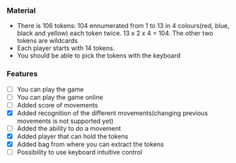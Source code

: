 ### Material

- There is 106 tokens: 104 ennumerated from 1 to 13 in 4 colours(red, blue, black and yellow) each token twice. 13 x 2 x 4 = 104. The other two tokens are wildcards
- Each player starts with 14 tokens.
- You should be able to pick the tokens with the keyboard


### Features 

- [ ] You can play the game
- [ ] You can play the game online
- [ ] Added score of movements
- [x] Added recognition of the different movements(changing previous movements is not supported yet)
- [ ] Added the ability to do a movement
- [x] Added player that can hold the tokens
- [x] Added bag from where you can extract the tokens
- [ ] Possibility to use keyboard intuitive control
